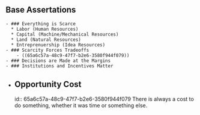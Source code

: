 ## Base Assertations
	- ### Everything is Scarce
	  * Labor (Human Resources)
	  * Capital (Machine/Mechanical Resources)
	  * Land (Natural Resources)
	  * Entreprenuership (Idea Resources)
	- ### Scarcity Forces Tradeoffs
		- ((65a6c57a-48c9-47f7-b2e6-3580f944f079))
	- ### Decisions are Made at the Margins
	- ### Institutions and Incentives Matter
- ## Opportunity Cost
  id:: 65a6c57a-48c9-47f7-b2e6-3580f944f079
  There is always a cost to do something, whether it was time or something else.